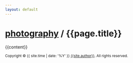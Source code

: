 ```yaml
---
layout: default
---
```


<h1 class="post-headline"><a href="/photography" class="section-title">photography</a> / {{page.title}}</h1>

{{content}}

<footer>
<p class="meta"><small>
Copyright © {{ site.time | date: '%Y' }} <a href="/about/">{{site.author}}</a>. All rights reserved.</small>
</p>
</footer>
